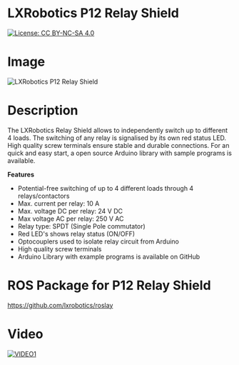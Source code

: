 LXRobotics P12 Relay Shield
===========================

[![License: CC BY-NC-SA 4.0](https://img.shields.io/badge/License-CC%20BY--NC--SA%204.0-lightgrey.svg)](http://creativecommons.org/licenses/by-nc-sa/4.0/)

# Image

![LXRobotics P12 Relay Shield](https://www.lxrobotics.com/wp-content/uploads/mz_af_p12_side_small.jpg)

# Description

The LXRobotics Relay Shield allows to independently switch up to different 4 loads. The switching of any relay is signalised by its own red status LED. High quality screw terminals ensure stable and durable connections. For an quick and easy start, a open source Arduino library with sample programs is available.

**Features**

* Potential-free switching of up to 4 different loads through 4 relays/contactors
* Max. current per relay: 10 A
* Max. voltage DC per relay: 24 V DC
* Max voltage AC per relay: 250 V AC
* Relay type: SPDT (Single Pole commutator)
* Red LED's shows relay status (ON/OFF)
* Optocouplers used to isolate relay circuit from Arduino 
* High quality screw terminals
* Arduino Library with example programs is available on GitHub

# ROS Package for P12 Relay Shield
https://github.com/lxrobotics/roslay

# Video

[![VIDEO1](http://img.youtube.com/vi/9987mt8KbmI/0.jpg)](https://www.youtube.com/watch?v=9987mt8KbmI "LXRobotics Relay Shield")

